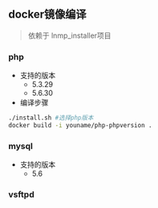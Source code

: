 ## docker镜像编译
>依赖于 lnmp_installer项目
### php
* 支持的版本
    - 5.3.29
    - 5.6.30
* 编译步骤

```bash
./install.sh #选择php版本
docker build -i youname/php-phpversion .
```
### mysql
* 支持的版本
    - 5.6
    
### vsftpd


